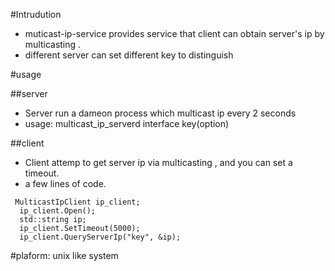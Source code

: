 #Intrudution
* muticast-ip-service provides service that client can obtain server's ip by multicasting .
* different server can set different key to distinguish 
 
#usage

##server
* Server run a dameon process which multicast ip every 2 seconds 
* usage: multicast_ip_serverd interface key(option)

##client
* Client attemp to get server ip via multicasting , and you can set a timeout.
* a few lines of code.
```
 MulticastIpClient ip_client;
  ip_client.Open();
  std::string ip;
  ip_client.SetTimeout(5000);
  ip_client.QueryServerIp("key", &ip);
 ```
 
 #plaform:
 unix like system